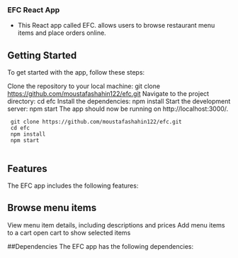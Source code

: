 ### EFC React App

-	This React app called EFC. allows users to browse restaurant menu items and place orders online.

## Getting Started

To get started with the app, follow these steps:

Clone the repository to your local machine: git clone https://github.com/moustafashahin122/efc.git
Navigate to the project directory: cd efc
Install the dependencies: npm install
Start the development server: npm start
The app should now be running on http://localhost:3000/.

```
 git clone https://github.com/moustafashahin122/efc.git
 cd efc
 npm install
 npm start


```

## Features

The EFC app includes the following features:

## Browse menu items

View menu item details, including descriptions and prices
Add menu items to a cart
open cart to show selected items


##Dependencies
The EFC app has the following dependencies:


